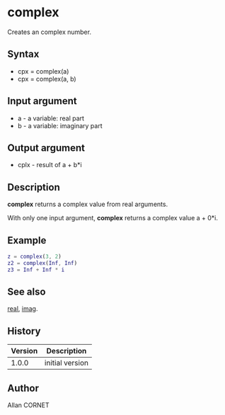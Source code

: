 

# complex

Creates an complex number.

## Syntax

- cpx = complex(a)
- cpx = complex(a, b)

## Input argument

 - a - a variable: real part
 - b - a variable: imaginary part

## Output argument

 - cplx - result of a + b*i

## Description


  <p><b>complex</b> returns a complex value from real arguments.</p>
  <p>With only one input argument, <b>complex</b> returns a complex value a + 0*i.</p>


## Example

```matlab
z = complex(3, 2)
z2 = complex(Inf, Inf)
z3 = Inf + Inf * i
```

## See also

[real](real.md), [imag](imag.md).
## History

|Version|Description|
|------|------|
|1.0.0|initial version|


## Author

Allan CORNET



